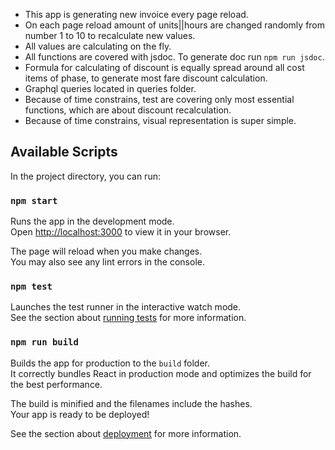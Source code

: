 - This app is generating new invoice every page reload.
- On each page reload amount of units||hours are changed randomly from number 1 to 10 to recalculate new values.
- All values are calculating on the fly.
- All functions are covered with jsdoc. To generate doc run `npm run jsdoc`.
- Formula for calculating of discount is equally spread around all cost items of phase, to generate most fare discount calculation.
- Graphql queries located in queries folder.
- Because of time constrains, test are covering only most essential functions, which are about discount recalculation.
- Because of time constrains, visual representation is super simple.

## Available Scripts

In the project directory, you can run:

### `npm start`

Runs the app in the development mode.\
Open [http://localhost:3000](http://localhost:3000) to view it in your browser.

The page will reload when you make changes.\
You may also see any lint errors in the console.

### `npm test`

Launches the test runner in the interactive watch mode.\
See the section about [running tests](https://facebook.github.io/create-react-app/docs/running-tests) for more information.

### `npm run build`

Builds the app for production to the `build` folder.\
It correctly bundles React in production mode and optimizes the build for the best performance.

The build is minified and the filenames include the hashes.\
Your app is ready to be deployed!

See the section about [deployment](https://facebook.github.io/create-react-app/docs/deployment) for more information.

